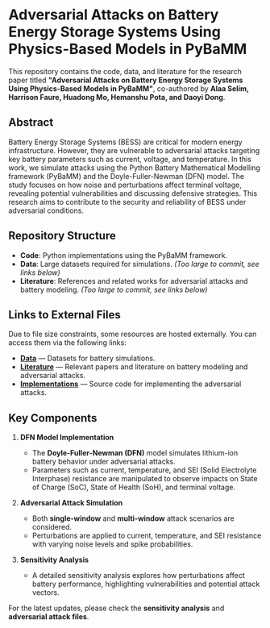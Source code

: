 # Adversarial Attacks on Battery Energy Storage Systems Using Physics-Based Models in PyBaMM

This repository contains the code, data, and literature for the research paper titled **"Adversarial Attacks on Battery Energy Storage Systems Using Physics-Based Models in PyBaMM"**, co-authored by **Alaa Selim, Harrison Faure, Huadong Mo, Hemanshu Pota, and Daoyi Dong**.

## Abstract

Battery Energy Storage Systems (BESS) are critical for modern energy infrastructure. However, they are vulnerable to adversarial attacks targeting key battery parameters such as current, voltage, and temperature. In this work, we simulate attacks using the Python Battery Mathematical Modelling framework (PyBaMM) and the Doyle-Fuller-Newman (DFN) model. The study focuses on how noise and perturbations affect terminal voltage, revealing potential vulnerabilities and discussing defensive strategies. This research aims to contribute to the security and reliability of BESS under adversarial conditions.

## Repository Structure

- **Code**: Python implementations using the PyBaMM framework.
- **Data**: Large datasets required for simulations. *(Too large to commit, see links below)*
- **Literature**: References and related works for adversarial attacks and battery modeling. *(Too large to commit, see links below)*

## Links to External Files

Due to file size constraints, some resources are hosted externally. You can access them via the following links:

- [**Data**](https://1drv.ms/f/s!AqGwCfpEgvD9kuIDu4eBeZ7ZpdvlyA?e=aSjjHc) — Datasets for battery simulations.
- [**Literature**](https://1drv.ms/f/s!AqGwCfpEgvD9kuBToGrSkxt-mc3isw?e=eXxutK) — Relevant papers and literature on battery modeling and adversarial attacks.
- [**Implementations**](https://1drv.ms/f/s!AqGwCfpEgvD9hOQ-z-_Towqcs1zwcw?e=LsuxlR) — Source code for implementing the adversarial attacks.

## Key Components

1. **DFN Model Implementation**
   - The **Doyle-Fuller-Newman (DFN)** model simulates lithium-ion battery behavior under adversarial attacks.
   - Parameters such as current, temperature, and SEI (Solid Electrolyte Interphase) resistance are manipulated to observe impacts on State of Charge (SoC), State of Health (SoH), and terminal voltage.

2. **Adversarial Attack Simulation**
   - Both **single-window** and **multi-window** attack scenarios are considered.
   - Perturbations are applied to current, temperature, and SEI resistance with varying noise levels and spike probabilities.

3. **Sensitivity Analysis**
   - A detailed sensitivity analysis explores how perturbations affect battery performance, highlighting vulnerabilities and potential attack vectors.

For the latest updates, please check the **sensitivity analysis** and **adversarial attack files**.
